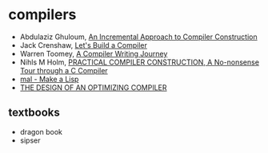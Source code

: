 # compilers

- Abdulaziz Ghuloum, [An Incremental Approach to Compiler Construction](http://scheme2006.cs.uchicago.edu/11-ghuloum.pdf)
- Jack Crenshaw, [Let's Build a Compiler](https://compilers.iecc.com/crenshaw/)
- Warren Toomey, [A Compiler Writing Journey](https://github.com/DoctorWkt/acwj)
- Nihls M Holm, [PRACTICAL COMPILER CONSTRUCTION, A No-nonsense Tour through a C Compiler](https://www.t3x.org/reload/index.html)
- [mal - Make a Lisp](https://github.com/kanaka/mal)
- [THE DESIGN OF AN OPTIMIZING COMPILER](https://hashingit.com/elements/research-resources/1973-12-design-of-an-optimizing-compiler.pdf)

## textbooks
- dragon book
- sipser
